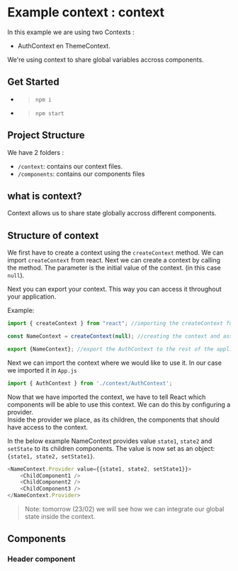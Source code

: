 # Example context : context
In this example we are using two Contexts : 
- AuthContext en ThemeContext. 

We're using context to share global variables accross components. 


## Get Started
- > `npm i` 
- > `npm start `

## Project Structure

We have 2 folders :
- `/context`: contains our context files.
- `/components`: contains our components files

## what is context?
Context allows us to share state globally accross different components. 

## Structure of context 
We first have to create a context using the `createContext` method. We can import `createContext` from react. Next we can create a context by calling the method. The parameter is the initial value of the context. (in this case `null`). 

Next you can export your context. This way you can access it throughout your application. 

Example: 
```javascript
import { createContext } from "react"; //importing the createContext function

const NameContext = createContext(null); //creating the context and assign it to AuthContext var.

export {NameContext}; //export the AuthContext to the rest of the application.

```

Next we can import the context where we would like to use it. In our case we imported it in `App.js`
```javascript
import { AuthContext } from './context/AuthContext';
```

Now that we have imported the context, we have to tell React which components will be able to use this context. We can do this by configuring a provider.  
Inside the provider we place, as its children, the components that should have access to the context.

In the below example NameContext provides value `state1`, `state2` and `setState` to its children components. The value is now set as an object: `{state1, state2, setState1}`.

```javascript
<NameContext.Provider value={{state1, state2, setState1}}>
    <ChildComponent1 />
    <ChildComponent2 />
    <ChildComponent3 />
</NameContext.Provider>
```
> Note: tomorrow (23/02) we will see how we can integrate our global state inside the context.

## Components

### Header component 




